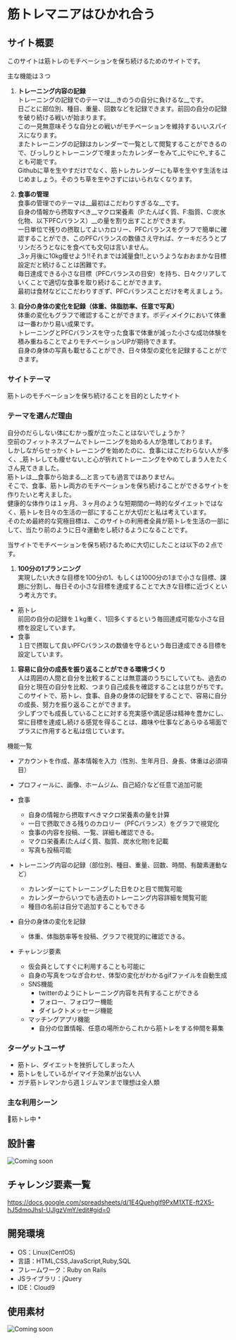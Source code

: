 # 筋トレマニアはひかれ合う

## サイト概要
このサイトは筋トレのモチベーションを保ち続けるためのサイトです。

主な機能は３つ
1. __トレーニング内容の記録__<br />
トレーニングの記録でのテーマは__きのうの自分に負けるな__です。<br />
日ごとに部位別、種目、重量、回数などを記録できます。前回の自分の記録を破り続ける戦いが始まります。<br />
この一見無意味そうな自分との戦いがモチベーションを維持するいいスパイスになります。<br />
またトレーニングの記録はカレンダーで一覧として閲覧することができるので、びっしりとトレーニングで埋まったカレンダーをみて_にやにや_することも可能です。<br />
Githubに草を生やすだけでなく、筋トレカレンダーにも草を生やす生活をはじめましょう。そのうち草を生やさずにはいられなくなります。<br />

1. __食事の管理__<br />
食事の管理でのテーマは__最初はこだわりすぎるな__です。<br />
自身の情報から摂取すべき__マクロ栄養素（P:たんぱく質、F:脂質、C:炭水化物、以下PFCバランス）__の量を割り出すことができます。<br />
一日単位で残りの摂取してよいカロリー、PFCバランスをグラフで簡単に確認することができ、このPFCバランスの数値さえ守れば、ケーキだろうとプリンだろうとなにを食べても文句は言いません。<br />
_3ヶ月後に10kg痩せよう!!それまでは減量食!!_というようなおおまかな目標設定だと続けることは困難です。<br />
毎日達成できる小さな目標（PFCバランスの目安）を持ち、日々クリアしていくことで適切な食事を取り続けることができます。<br />
最初は食材などにこだわりすぎず、PFCバランスことだけを考えましょう。

1. __自分の身体の変化を記録（体重、体脂肪率、任意で写真）__<br />
体重の変化もグラフで確認することができます。ボディメイクにおいて体重は一番わかり易い成果です。<br />
トレーニングとPFCバランスを守った食事で体重が減った小さな成功体験を積み重ねることでよりモチベーションUPが期待できます。<br />
自身の身体の写真も載せることができ、日々体型の変化を記録することができます。

### サイトテーマ
筋トレのモチベーションを保ち続けることを目的としたサイト

### テーマを選んだ理由
自分のだらしない体にむかっ腹が立ったことはないでしょうか？<br />
空前のフィットネスブームでトレーニングを始める人が急増しております。<br />
しかしながらせっかくトレーニングを始めたのに、食事にはこだわらない人が多く、_筋トレしても痩せない_と心が折れてトレーニングをやめてしまう人をたくさん見てきました。<br />
筋トレは__食事から始まる__と言っても過言ではありません。<br />
そこで、食事、筋トレ両方のモチベーションを保ち続けることができるサイトを作りたいと考えました。<br />
健康的な体作りは１ヶ月、３ヶ月のような短期間の一時的なダイエットではなく、筋トレを日々の生活の一部にすることが大切だと私は考えています。<br />
そのため最終的な究極目標は、このサイトの利用者全員が筋トレを生活の一部にして、当たり前のように日々運動をし続けるようになることです。

当サイトでモチベーションを保ち続けるために大切にしたことは以下の２点です。
1. __100分の1プランニング__<br />
実現したい大きな目標を100分の1、もしくは1000分の1まで小さな目標、課題に分割し、毎日その小さな目標を達成することで大きな目標に近づくという考え方です。
* 筋トレ<br />
前回の自分の記録を１kg重く、1回多くするという毎回達成可能な小さな目標を設定しています。
* 食事<br />
１日で摂取して良いPFCバランスの数値を守るという毎日達成できる目標を設定しています。

1. __容易に自分の成長を振り返ることができる環境づくり__<br />
人は周囲の人間と自分を比較することは無意識のうちにしていても、過去の自分と現在の自分を比較、つまり自己成長を確認することは怠りがちです。<br />
このサイトで、筋トレ、食事、自身の身体の記録をすることで、容易に自分の成長、努力を振り返ることができます。<br />
少しずつでも成長していることに対する充実感や満足感は精神を豊かにし、<br />
常に目標を達成し続ける感覚を得ることは、趣味や仕事などあらゆる場面でプラスに作用すると私は信じています。

機能一覧
* アカウントを作成、基本情報を入力（性別、生年月日、身長、体重は必須項目）
* プロフィールに、画像、ホームジム、自己紹介など任意で追加可能
* 食事
  * 自身の情報から摂取すべきマクロ栄養素の量を計算
  * 一日で摂取できる残りのカロリー（PFCバランス）をグラフで視覚化
  * 食事の内容を投稿、一覧、詳細も確認できる。
  * マクロ栄養素(たんぱく質、脂質、炭水化物)を記載
  * 写真も投稿可能

* トレーニング内容の記録（部位別、種目、重量、回数、時間、有酸素運動など）
  * カレンダーにてトレーニングした日をひと目で閲覧可能
  * カレンダーからいつでも過去のトレーニング内容詳細を閲覧可能
  * 種目の名前は自分で追加することもできる

* 自分の身体の変化を記録
  * 体重、体脂肪率等を投稿、グラフで視覚的に確認できる。


* チャレンジ要素
  * 仮会員としてすぐに利用することも可能に
  * 自身の写真をつなぎ合わせ、体型の変化がわかるgifファイルを自動生成
  * SNS機能
    * twitterのようにトレーニング内容を共有することができる
    * フォロー、フォロワー機能
    * ダイレクトメッセージ機能
  * マッチングアプリ機能
    * 自分の位置情報、任意の場所からこれから筋トレをする仲間を募集

### ターゲットユーザ
* 筋トレ、ダイエットを挫折してしまった人
* 筋トレをしているがイマイチ効果が出ない人
* ガチ筋トレマンから週１ジムマンまで理想は全人類

### 主な利用シーン
💪筋トレ中
*

## 設計書
![Coming soon](/image/comingsoon.jpg)

## チャレンジ要素一覧
<https://docs.google.com/spreadsheets/d/1E4Quehglf9PxM1XTE-ft2X5-hJ5dmoJhsI-UJlgzVmY/edit#gid=0>

## 開発環境
- OS：Linux(CentOS)
- 言語：HTML,CSS,JavaScript,Ruby,SQL
- フレームワーク：Ruby on Rails
- JSライブラリ：jQuery
- IDE：Cloud9

## 使用素材
![Coming soon](/image/comingsoon.jpg)